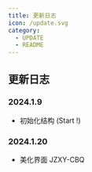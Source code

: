 ```yaml
---
title: 更新日志
icon: /update.svg
category:
  - UPDATE
  - README
---
```


## 更新日志

### 2024.1.9

- 初始化结构 (Start !)

### 2024.1.20

- 美化界面 JZXY-CBQ
